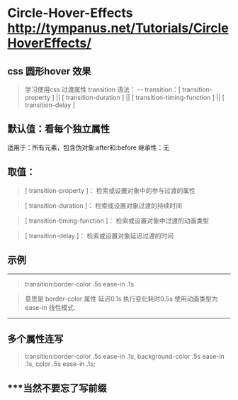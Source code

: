 Circle-Hover-Effects   http://tympanus.net/Tutorials/CircleHoverEffects/
====================
 
css 圆形hover 效果 
--
> 学习使用css 过渡属性 transition
语法：
--
transition：[ transition-property ] || [ transition-duration ] || [ transition-timing-function ] || [ transition-delay ]

默认值：看每个独立属性
--
适用于：所有元素，包含伪对象:after和:before
继承性：无

取值：
-----

> [ transition-property ]： 检索或设置对象中的参与过渡的属性 

> [ transition-duration ]： 检索或设置对象过渡的持续时间 

> [ transition-timing-function ]： 检索或设置对象中过渡的动画类型 

> [ transition-delay ]： 检索或设置对象延迟过渡的时间 

示例
----
-------------------------
> transition:border-color .5s ease-in .1s

> 意思是 border-color 属性 延迟0.1s 执行变化耗时0.5s 使用动画类型为ease-in 线性模式.

-------------------------
多个属性连写
----
> transition:border-color .5s ease-in .1s, background-color .5s ease-in .1s, color .5s ease-in .1s;

***当然不要忘了写前缀
---